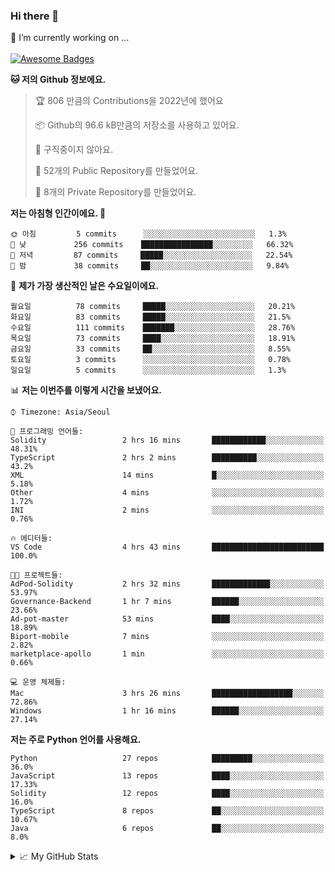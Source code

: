 ### Hi there 👋 
🔭 I’m currently working on ... </br></br>
[![Awesome Badges](https://img.shields.io/badge/Introduce-EN-green.svg)](https://github.com/tlatkdgus1/tlatkdgus1/blob/main/README.md.en)

<!--START_SECTION:waka-->
**🐱 저의 Github 정보에요.** 

> 🏆 806 만큼의 Contributions을 2022년에 했어요
 > 
> 📦 Github의 96.6 kB만큼의 저장소를 사용하고 있어요. 
 > 
> 🚫 구직중이지 않아요.
 > 
> 📜 52개의 Public Repository를 만들었어요. 
 > 
> 🔑 8개의 Private Repository를 만들었어요.  

**저는 아침형 인간이에요. 🐤** 

```text
🌞 아침         5 commits      ░░░░░░░░░░░░░░░░░░░░░░░░░   1.3% 
🌆 낮　         256 commits    ████████████████░░░░░░░░░   66.32% 
🌃 저녁         87 commits     █████░░░░░░░░░░░░░░░░░░░░   22.54% 
🌙 밤　         38 commits     ██░░░░░░░░░░░░░░░░░░░░░░░   9.84%

```
📅 **제가 가장 생산적인 날은 수요일이에요.** 

```text
월요일          78 commits     █████░░░░░░░░░░░░░░░░░░░░   20.21% 
화요일          83 commits     █████░░░░░░░░░░░░░░░░░░░░   21.5% 
수요일          111 commits    ███████░░░░░░░░░░░░░░░░░░   28.76% 
목요일          73 commits     ████░░░░░░░░░░░░░░░░░░░░░   18.91% 
금요일          33 commits     ██░░░░░░░░░░░░░░░░░░░░░░░   8.55% 
토요일          3 commits      ░░░░░░░░░░░░░░░░░░░░░░░░░   0.78% 
일요일          5 commits      ░░░░░░░░░░░░░░░░░░░░░░░░░   1.3%

```


📊 **저는 이번주를 이렇게 시간을 보냈어요.** 

```text
⌚︎ Timezone: Asia/Seoul

💬 프로그래밍 언어들: 
Solidity                 2 hrs 16 mins       ████████████░░░░░░░░░░░░░   48.31% 
TypeScript               2 hrs 2 mins        ██████████░░░░░░░░░░░░░░░   43.2% 
XML                      14 mins             █░░░░░░░░░░░░░░░░░░░░░░░░   5.18% 
Other                    4 mins              ░░░░░░░░░░░░░░░░░░░░░░░░░   1.72% 
INI                      2 mins              ░░░░░░░░░░░░░░░░░░░░░░░░░   0.76%

🔥 에디터들: 
VS Code                  4 hrs 43 mins       █████████████████████████   100.0%

🐱‍💻 프로젝트들: 
AdPod-Solidity           2 hrs 32 mins       █████████████░░░░░░░░░░░░   53.97% 
Governance-Backend       1 hr 7 mins         ██████░░░░░░░░░░░░░░░░░░░   23.66% 
Ad-pot-master            53 mins             ████░░░░░░░░░░░░░░░░░░░░░   18.89% 
Biport-mobile            7 mins              ░░░░░░░░░░░░░░░░░░░░░░░░░   2.82% 
marketplace-apollo       1 min               ░░░░░░░░░░░░░░░░░░░░░░░░░   0.66%

💻 운영 체제들: 
Mac                      3 hrs 26 mins       ██████████████████░░░░░░░   72.86% 
Windows                  1 hr 16 mins        ██████░░░░░░░░░░░░░░░░░░░   27.14%

```

**저는 주로 Python 언어를 사용해요.** 

```text
Python                   27 repos            █████████░░░░░░░░░░░░░░░░   36.0% 
JavaScript               13 repos            ████░░░░░░░░░░░░░░░░░░░░░   17.33% 
Solidity                 12 repos            ████░░░░░░░░░░░░░░░░░░░░░   16.0% 
TypeScript               8 repos             ██░░░░░░░░░░░░░░░░░░░░░░░   10.67% 
Java                     6 repos             ██░░░░░░░░░░░░░░░░░░░░░░░   8.0%

```



<!--END_SECTION:waka-->

<details>
<summary>📈 My GitHub Stats</summary>
<p align="center"> <img src="https://github-readme-stats.vercel.app/api?username=tlatkdgus1&show_icons=true" alt="tlatkdgus1" />
</details>
